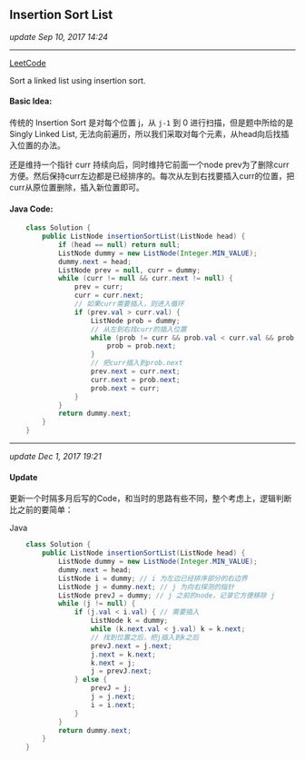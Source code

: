 ## Insertion Sort List
_update Sep 10, 2017  14:24_

---
[LeetCode](https://leetcode.com/problems/insertion-sort-list/description/)

Sort a linked list using insertion sort.

#### Basic Idea:
传统的 Insertion Sort 是对每个位置 j，从 `j-1` 到 0 进行扫描，但是题中所给的是 Singly Linked List, 无法向前遍历，所以我们采取对每个元素，从head向后找插入位置的办法。

还是维持一个指针 curr 持续向后，同时维持它前面一个node prev为了删除curr方便。然后保持curr左边都是已经排序的。每次从左到右找要插入curr的位置，把curr从原位置删除，插入新位置即可。

#### Java Code:
```java
    class Solution {
        public ListNode insertionSortList(ListNode head) {
            if (head == null) return null;
            ListNode dummy = new ListNode(Integer.MIN_VALUE);
            dummy.next = head;
            ListNode prev = null, curr = dummy;
            while (curr != null && curr.next != null) {
                prev = curr;
                curr = curr.next;
                // 如果curr需要插入，则进入循环
                if (prev.val > curr.val) {
                    ListNode prob = dummy;
                    // 从左到右找curr的插入位置
                    while (prob != curr && prob.val < curr.val && prob.next.val < curr.val) {
                        prob = prob.next;
                    }
                    // 把curr插入到prob.next
                    prev.next = curr.next;
                    curr.next = prob.next;
                    prob.next = curr;
                }
            }
            return dummy.next;
        }
    }
```
--- 
_update Dec 1, 2017  19:21_

#### Update
更新一个时隔多月后写的Code，和当时的思路有些不同，整个考虑上，逻辑判断比之前的要简单：

Java
```java
    class Solution {
        public ListNode insertionSortList(ListNode head) {
            ListNode dummy = new ListNode(Integer.MIN_VALUE);
            dummy.next = head;
            ListNode i = dummy; // i 为左边已经排序部分的右边界
            ListNode j = dummy.next; // j 为向右探测的指针
            ListNode prevJ = dummy; // j 之前的node，记录它方便移除 j
            while (j != null) {
                if (j.val < i.val) { // 需要插入
                    ListNode k = dummy;
                    while (k.next.val < j.val) k = k.next;
                    // 找到位置之后，把j插入到k之后
                    prevJ.next = j.next;
                    j.next = k.next;
                    k.next = j;
                    j = prevJ.next;
                } else {
                    prevJ = j;
                    j = j.next;
                    i = i.next;
                }
            }
            return dummy.next;
        }
    }
```










